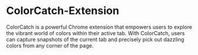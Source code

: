 # ColorCatch-Extension
ColorCatch is a powerful Chrome extension that empowers users to explore the vibrant world of colors within their active tab. With ColorCatch, users can capture snapshots of the current tab and precisely pick out dazzling colors from any corner of the page.
